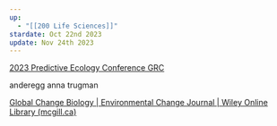 ```yaml
---
up:
  - "[[200 Life Sciences]]"
stardate: Oct 22nd 2023
update: Nov 24th 2023
---
```


[2023 Predictive Ecology Conference GRC](https://www.grc.org/predictive-ecology-conference/2023/)

anderegg
anna trugman

[Global Change Biology | Environmental Change Journal | Wiley Online Library (mcgill.ca)](https://onlinelibrary-wiley-com.proxy3.library.mcgill.ca/doi/full/10.1111/gcb.13910)
